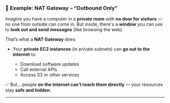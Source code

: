 ### 🧠 Example: NAT Gateway – “Outbound Only”

Imagine you have a computer in a **private room** with **no door for visitors** — no one from outside can come in.
But inside, there's a **window** you can use to **look out and send messages** (like browsing the web).

That’s what a **NAT Gateway** does:

* Your **private EC2 instances** (in private subnets) can **go out to the internet** to:

  * Download software updates
  * Call external APIs
  * Access S3 or other services

✅ But… people **on the internet can’t reach them directly** — your resources stay **safe and hidden**.

---

